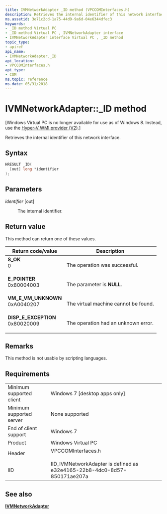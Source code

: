 ```yaml
---
title: IVMNetworkAdapter _ID method (VPCCOMInterfaces.h)
description: Retrieves the internal identifier of this network interface.
ms.assetid: 3e71c2cd-1a75-44d9-9a6d-04e6344dfec3
keywords:
- _ID method Virtual PC
- _ID method Virtual PC , IVMNetworkAdapter interface
- IVMNetworkAdapter interface Virtual PC , _ID method
topic_type:
- apiref
api_name:
- IVMNetworkAdapter._ID
api_location:
- VPCCOMInterfaces.h
api_type:
- COM
ms.topic: reference
ms.date: 05/31/2018
---
```


# IVMNetworkAdapter::\_ID method

\[Windows Virtual PC is no longer available for use as of Windows 8. Instead, use the [Hyper-V WMI provider (V2)](/windows/desktop/HyperV_v2/windows-virtualization-portal).\]

Retrieves the internal identifier of this network interface.

## Syntax


```C++
HRESULT _ID(
  [out] long *identifier
);
```



## Parameters

<dl> <dt>

*identifier* \[out\]
</dt> <dd>

The internal identifier.

</dd> </dl>

## Return value

This method can return one of these values.



| Return code/value                                                                                                                                                 | Description                                     |
|-------------------------------------------------------------------------------------------------------------------------------------------------------------------|-------------------------------------------------|
| <dl> <dt>**S\_OK**</dt> <dt>0</dt> </dl>                       | The operation was successful.<br/>        |
| <dl> <dt>**E\_POINTER**</dt> <dt>0x80004003</dt> </dl>         | The parameter is **NULL**.<br/>           |
| <dl> <dt>**VM\_E\_VM\_UNKNOWN**</dt> <dt>0xA0040207</dt> </dl> | The virtual machine cannot be found.<br/> |
| <dl> <dt>**DISP\_E\_EXCEPTION**</dt> <dt>0x80020009</dt> </dl> | The operation had an unknown error.<br/>  |



 

## Remarks

This method is not usable by scripting languages.

## Requirements



|                                     |                                                                                               |
|-------------------------------------|-----------------------------------------------------------------------------------------------|
| Minimum supported client<br/> | Windows 7 \[desktop apps only\]<br/>                                                    |
| Minimum supported server<br/> | None supported<br/>                                                                     |
| End of client support<br/>    | Windows 7<br/>                                                                          |
| Product<br/>                  | Windows Virtual PC<br/>                                                                 |
| Header<br/>                   | <dl> <dt>VPCCOMInterfaces.h</dt> </dl> |
| IID<br/>                      | IID\_IVMNetworkAdapter is defined as e32e4165-22b8-4dc0-8d57-850171ae207a<br/>          |



## See also

<dl> <dt>

[**IVMNetworkAdapter**](ivmnetworkadapter.md)
</dt> </dl>

 

